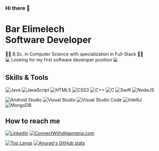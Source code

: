 ### Hi there 👋

###

# Bar Elimelech <br /> Software Developer


👩‍🎓 B.Sc. in Computer Science with specialization in Full-Stack 👩‍🎓 <br />
💻 Looking for my first software developer position 💻 <br />

## Skills & Tools <br />
  
  ![Java](https://img.shields.io/badge/-Java-5B5B5B?style=for-the-badge&logo=Java)
  ![JavaScript](https://img.shields.io/badge/-JavaScript-5B5B5B?style=for-the-badge&logo=javascript)
  ![HTML5](https://img.shields.io/badge/-HTML5-5B5B5B?style=for-the-badge&logo=html5)
  ![CSS3](https://img.shields.io/badge/-CSS3-5B5B5B?style=for-the-badge&logo=css3)
  ![C++](https://img.shields.io/badge/-C++-5B5B5B?style=for-the-badge&logo=cplusplus)
  ![C](https://img.shields.io/badge/-C-5B5B5B?style=for-the-badge&logo=C)
  ![Swift](https://img.shields.io/badge/-Swift-5B5B5B?style=for-the-badge&logo=Swift)
  ![NodeJS](https://img.shields.io/badge/-node.js-5B5B5B?style=for-the-badge&logo=node.js)
  </br>
  
  ![Android Studio](https://img.shields.io/badge/-Android%20Studio-5B5B5B?style=for-the-badge&logo=Android%20Studio)
  ![Visual Studio](https://img.shields.io/badge/-Visual%20Studio-5B5B5B?style=for-the-badge&logo=Visual%20Studio)
  ![Visual Studio Code](https://img.shields.io/badge/-Visual%20Studio%20Code-5B5B5B?style=for-the-badge&logo=Visual%20Studio%20Code)
  ![IntelliJ](https://img.shields.io/badge/-IntelliJIDEA-5B5B5B?style=for-the-badge&logo=IntelliJIDEA)
  ![MongoDB](https://img.shields.io/badge/-MongoDB-5B5B5B?style=for-the-badge&logo=MongoDB)



## How to reach me

<a href="https://www.linkedin.com/in/bar-elimelech/">![LinkedIn](https://img.shields.io/badge/LinkedIn-0077B5?style=for-the-badge&logo=linkedin&logoColor=white)</a> <a href="mailto:barelimelech01@gmail.com">![ConnectWith@laxmena.com](https://img.shields.io/badge/Gmail-D14836?style=for-the-badge&logo=gmail&logoColor=white)</a> 

[![Top Langs](https://github-readme-stats.vercel.app/api/top-langs/?username=barelimelech&layout=compact)](https://github.com/anuraghazra/github-readme-stats)
[![Anurag's GitHub stats](https://github-readme-stats.vercel.app/api?username=barelimelech)](https://github.com/anuraghazra/github-readme-stats)

<!--

| <a href="https://github.com/barelimelech/github-readme-stats"><img align="center" src="https://github-readme-stats.vercel.app/api?username=barelimelech&show_icons=true&include_all_commits=true&theme=buefy&hide_border=true" alt="Durgesh's github status" /></a> | <a href="https://github.com/barelimelech/github-readme-stats"><img align="center" src="https://github-readme-stats.vercel.app/api/top-langs/?username=barelimelech&layout=compact&theme=buefy&hide_border=true" /></a> |
| ------------- | ------------- |

-->


<!--
**barelimelech/barelimelech** is a ✨ _special_ ✨ repository because its `README.md` (this file) appears on your GitHub profile.

Here are some ideas to get you started:

- 🔭 I’m currently working on ...
- 🌱 I’m currently learning ...
- 👯 I’m looking to collaborate on ...
- 🤔 I’m looking for help with ...
- 💬 Ask me about ...
- 📫 How to reach me: ...
- 😄 Pronouns: ...
- ⚡ Fun fact: ...
-->
